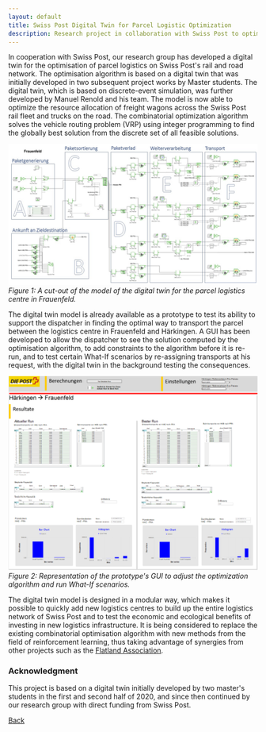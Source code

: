 ```yaml
---
layout: default
title: Swiss Post Digital Twin for Parcel Logistic Optimization
description: Research project in collaboration with Swiss Post to optimize parcel logistic on railway and road network
---
```


In cooperation with Swiss Post, our research group has developed a digital twin for the optimisation of parcel logistics on Swiss Post's rail and road network. The optimisation algorithm is based on a digital twin that was initially developed in two subsequent project works by Master students. The digital twin, which is based on discrete-event simulation, was further developed by Manuel Renold and his team. The model is now able to optimize the resource allocation of freight wagons across the Swiss Post rail fleet and trucks on the road. The combinatorial optimization algorithm solves the vehicle routing problem (VRP) using integer programming to find the globally best solution from the discrete set of all feasible solutions.

![Branching](./../../pictures/post_digital_twin.png)
_Figure 1: A cut-out of the model of the digital twin for the parcel logistics centre in Frauenfeld._

The digital twin model is already available as a prototype to test its ability to support the dispatcher in finding the optimal way to transport the parcel between the logistics centre in Frauenfeld and Härkingen. A GUI has been developed to allow the dispatcher to see the solution computed by the optimisation algorithm, to add constraints to the algorithm before it is re-run, and to test certain What-If scenarios by re-assigning transports at his request, with the digital twin in the background testing the consequences.

![Branching](./../../pictures/post_digital_twin_gui.png)
_Figure 2: Representation of the prototype's GUI to adjust the optimization algorithm and run What-If scenarios._

The digital twin model is designed in a modular way, which makes it possible to quickly add new logistics centres to build up the entire logistics network of Swiss Post and to test the economic and ecological benefits of investing in new logistics infrastructure. It is being considered to replace the existing combinatorial optimisation algorithm with new methods from the field of reinforcement learning, thus taking advantage of synergies from other projects such as the [Flatland Association](https://isandaiinaviation.github.io/2023-07-25-SBB-and-ZHAW-collaborating-in-Flatland.html).


### Acknowledgment

This project is based on a digital twin initially developed by two master's students in the first and second half of 2020, and since then continued by our research group with direct funding from Swiss Post.

[Back](https://isandaiinaviation.github.io/pages/research.html)